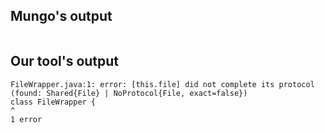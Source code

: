 ## Mungo's output

```
```

## Our tool's output

```
FileWrapper.java:1: error: [this.file] did not complete its protocol (found: Shared{File} | NoProtocol{File, exact=false})
class FileWrapper {
^
1 error```
